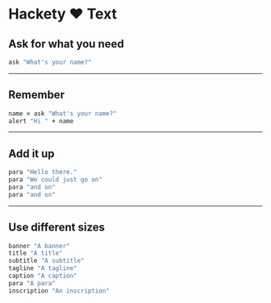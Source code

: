 # Hackety ♥ Text #

## Ask for what you need ##

``` ruby
ask "What's your name?"
```

---

## Remember ##

``` ruby
name = ask "What's your name?"
alert "Hi " + name
```

---

## Add it up ##

``` ruby
para "Hello there."
para "We could just go on"
para "and on"
para "and on"
```

---

## Use different sizes ##

``` ruby
banner "A banner"
title "A title"
subtitle "A subtitle"
tagline "A tagline"
caption "A caption"
para "A para"
inscription "An inscription"
```

